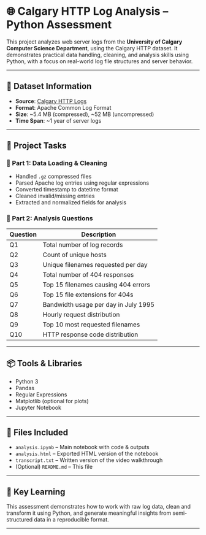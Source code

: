 # 🌐 Calgary HTTP Log Analysis – Python Assessment

This project analyzes web server logs from the **University of Calgary Computer Science Department**, using the Calgary HTTP dataset. It demonstrates practical data handling, cleaning, and analysis skills using Python, with a focus on real-world log file structures and server behavior.

---

## 📁 Dataset Information

- **Source**: [Calgary HTTP Logs](https://ita.ee.lbl.gov/html/contrib/Calgary-HTTP.html)  
- **Format**: Apache Common Log Format  
- **Size**: ~5.4 MB (compressed), ~52 MB (uncompressed)  
- **Time Span**: ~1 year of server logs

---

## 🧠 Project Tasks

### 🔹 Part 1: Data Loading & Cleaning
- Handled `.gz` compressed files
- Parsed Apache log entries using regular expressions
- Converted timestamp to datetime format
- Cleaned invalid/missing entries
- Extracted and normalized fields for analysis

### 🔹 Part 2: Analysis Questions

| Question | Description |
|----------|-------------|
| Q1 | Total number of log records |
| Q2 | Count of unique hosts |
| Q3 | Unique filenames requested per day |
| Q4 | Total number of 404 responses |
| Q5 | Top 15 filenames causing 404 errors |
| Q6 | Top 15 file extensions for 404s |
| Q7 | Bandwidth usage per day in July 1995 |
| Q8 | Hourly request distribution |
| Q9 | Top 10 most requested filenames |
| Q10| HTTP response code distribution |

---

## 📦 Tools & Libraries
- Python 3
- Pandas
- Regular Expressions
- Matplotlib (optional for plots)
- Jupyter Notebook

---

## 📄 Files Included

- `analysis.ipynb` – Main notebook with code & outputs
- `analysis.html` – Exported HTML version of the notebook
- `transcript.txt` – Written version of the video walkthrough
- (Optional) `README.md` – This file


---

## 🧠 Key Learning
This assessment demonstrates how to work with raw log data, clean and transform it using Python, and generate meaningful insights from semi-structured data in a reproducible format.

---
